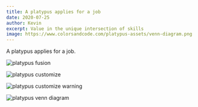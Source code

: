 ```yaml
---
title: A platypus applies for a job
date: 2020-07-25
author: Kevin
excerpt: Value in the unique intersection of skills
image: https://www.colorsandcode.com/platypus-assets/venn-diagram.png
---
```


A platypus applies for a job.

![platypus fusion](../platypus-assets/fusion.png)

![platypus customize](../platypus-assets/customize.png)

![platypus customize warning](../platypus-assets/customize-warning.png)

![platypus venn diagram](../platypus-assets/venn-diagram.png)
